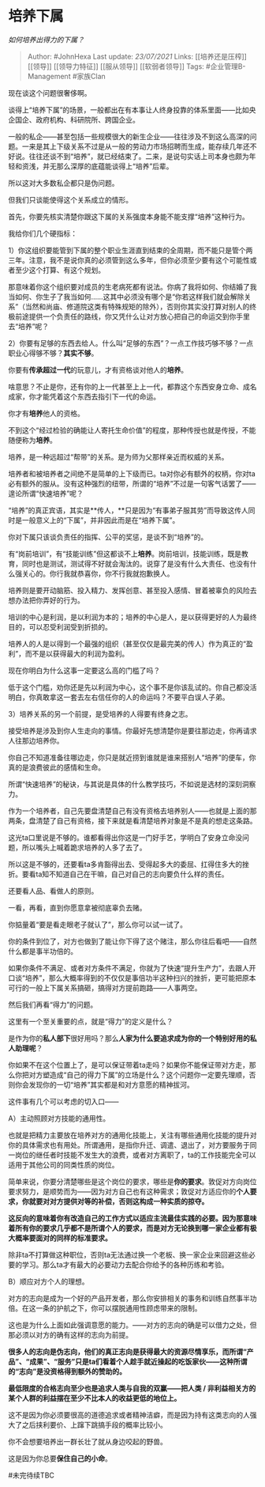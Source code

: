 # 培养下属
*如何培养出得力的下属？*

> Author: #JohnHexa
Last update: *23/07/2021* 
Links: [[培养还是压榨]] [[领导]] [[领导力特征]] [[服从领导]] [[软弱者领导]]
Tags:  #企业管理B-Management #家族Clan



现在谈这个问题很奢侈啊。

谈得上“培养下属”的场景，一般都出在有本事让人终身投靠的体系里面——比如央企国企、政府机构、科研院所、跨国企业。

一般的私企——甚至包括一些规模很大的新生企业——往往涉及不到这么高深的问题。一来是其上下级关系不过是从一般的劳动力市场招聘而生成，能存续几年还不好说。往往还谈不到“培养”，就已经结束了。二来，是说句实话上司本身也颇为年轻和资浅，并无那么深厚的底蕴能谈得上“培养”后辈。

所以这对大多数私企都只是伪问题。

但我们只谈能使得这个关系成立的情形。

首先，你要先核实清楚你跟这下属的关系强度本身能不能支撑“培养”这种行为。

我给你们几个硬指标：

1）你这组织要能管到下属的整个职业生涯直到结束的全周期，而不能只是管个两三年。注意，我不是说你真的必须管到这么多年，但你必须至少要有这个可能性或者至少这个打算、有这个规划。

那意味着你这个组织要对成员的生老病死都有说法。你病了我将如何、你结婚了我当如何、你生子了我当如何……这其中必须没有哪个是“你若这样我们就会解除关系”（当然和尚庙、修道院这类有特殊规矩的除外），否则你其实没打算对别人的终极前途提供一个负责任的路线，你又凭什么让对方放心把自己的命运交到你手里去“培养”呢？

2）你要有足够的东西去给人。什么叫“足够的东西”？一点工作技巧够不够？一点职业心得够不够？**其实不够**。

你要有**传承超过一代**的玩意儿，才有资格谈对他人的**培养**。

啥意思？不止是你，还有你的上一代甚至上上一代，都靠这个东西安身立命、成名成家，你才能凭着这个东西去指引下一代的命运。

你才有**培养**他人的资格。

不到这个“经过检验的确能让人寄托生命价值”的程度，那种传授也就是传授，不能随便称为**培养**。

培养，是一种远超过“帮带”的关系。是为师为父那样亲近而权威的关系。

培养者和被培养者之间绝不是简单的上下级而已。ta对你必有额外的权柄，你对ta必有额外的服从。没有这种强烈的纽带，所谓的“培养”不过是一句客气话罢了——遑论所谓“快速培养”呢？

“培养”的真正宾语，其实是**传人，**只是因为“有事弟子服其劳”而导致这传人同时是一般意义上的“下属”，并非因此而是在“培养下属”。

你对下属只该谈负责任的指挥、公平的奖惩，是谈不到“培养”的。

有“岗前培训”，有“技能训练”但这都谈不上**培养**。岗前培训，技能训练，既是教育，同时也是测试，测试得不好就会淘汰的。说穿了是没有什么大责任、也没有什么强关心的。你行我就恭喜你，你不行我就抱歉换人。

培养则是要开动脑筋、投入精力、发挥创意、甚至投入感情、冒着被辜负的风险去想办法把你弄好的行为。

培训的中心是利润，是以利润为本的；培养的中心是人，是以获得更好的人为最终目的，可以忍受利润受到折损的。

培养人的人是以得到一个最强的组织（甚至仅仅是最完美的传人）作为真正的“盈利”，而不是以获得最大的利润为盈利。

现在你明白为什么这事一定要这么高的门槛了吗？

低于这个门槛，劝你还是先以利润为中心，这个事不是你该乱试的。你自己都没活明白，你真敢拿这一套去左右信任你的人的命运吗？不要平白误人子弟。

3）培养关系的另一个前提，是受培养的人得要有终身之志。

接受培养是涉及到你人生走向的事情。你最好先想清楚你是要往那边走，你再请求人往那边培养你。

你自己不知道准备往哪边走，你只是就近捞到谁就是谁来搭别人“培养”的便车，你真的是浪费彼此的感情和生命。

所谓“快速培养”的秘诀，与其说是具体的什么教学技巧，不如说是选材的深刻洞察力。

作为一个培养者，自己先要盘清楚自己有没有资格去培养别人——也就是上面的那两条，盘清楚了自己有资格，接下来就是看清楚培养对象是不是真的想走这条路。

这光ta口里说是不够的。谁都看得出你这是一门好手艺，学明白了安身立命没问题，所以嘴头上喊着跪求培养的人多了去了。

所以这是不够的，还要看ta多肯豁得出去、受得起多大的委屈、扛得住多大的挫折。要看ta知不知道自己在干嘛，自己对自己的志向要负什么样的责任。

还要看人品、看做人的原则。

一看，再看，直到你愿意拿被彻底辜负去赌。

你掂量着“要是看走眼老子就认了”，那么你可以试一试了。

你的条件到位了，对方也做到了能让你下得了这个赌注，那么你往后看吧——自然什么都是事半功倍的。

如果你条件不满足、或者对方条件不满足，你就为了快速“提升生产力”，去跟人开口谈“培养”，那么大概率得到的不仅仅是事倍功半这种扫兴的挫折，更可能把原本可行的一般上下属关系搞砸，搞得对方提前跑路——人事两空。

然后我们再看“得力”的问题。

这里有一个至关重要的点，就是“得力”的定义是什么？

是作为你的**私人部下**很好用吗？那么**人家为什么要追求成为你的一个特别好用的私人助理呢**？

你如果不在这个位置上了，是可以保证带着ta走吗？如果你不能保证带对方走，那么你把对方塑造成“自己的得力下属”的立场是什么？这个问题你一定要先理顺，否则你会发现你的一切“培养”其实都是和对方意愿的精神拔河。

这件事有几个可以考虑的切入口——

A）主动照顾对方技能的通用性。

也就是把精力主要放在培养对方的通用化技能上，关注有哪些通用化技能的提升对你的具体需求也有用处。所谓通用，是指你升迁、调遣、退出了，对方要服务于同一岗位的继任者时技能不发生大的浪费，或者对方离职了，ta的工作技能完全可以适用于其他公司的同类性质的岗位。

简单来说，你要分清楚哪些是这个岗位的要求，哪些是**你的要求**。敦促对方向岗位要求努力，是顺势而为——因为对方自己也有这种需求；敦促对方适应你的**个人要求，你就要对对方提供对等的补偿，否则这构成一种实质的掠夺。**

**这反向的意味着你有改造自己的工作方式以适应主流最佳实践的必要。因为那意味着所有你的要求几乎都不是所谓个人的要求，而是对方无论换到哪一家企业都有极大概率要面对的同样的标准要求。**

除非ta不打算做这种职位，否则ta无法通过换一个老板、换一家企业来回避这些必要的学习。那么ta才有最大的必要动力去配合你给予的各种历练和考验。

B）顺应对方个人的理想。

对方的志向是成为一个好的产品开发者，那么你安排相关的事务和训练自然事半功倍。在这一条的护航之下，你可以摆脱通用性顾虑带来的限制。

这也是为什么上面如此强调意愿的能力。——对方的志向的确是可以借力之处，但那必须以对方的确有这样的志向为前提。

**很多人的志向是伪志向，他们的真正志向是获得最大的资源尽情享乐，而所谓“产品”、“成果”、“服务”只是ta们看着个人趁手就近操起的吃饭家伙——这种所谓的“志向”是没资格得到额外的赞助的。**

**最低限度的合格志向至少也是追求人类与自我的双赢——把人类 / 非利益相关方的某个人群的利益摆在至少不比本人的收益更低的地位上。**

这不是因为你必须要很高的道德追求或者精神洁癖，而是因为持有这类志向的人强大了之后挟利要价、上蹿下跳搞手段的概率比较小。

你不会想要培养出一群长壮了就从身边咬起的野兽。

这是因为你总要**保住自己的小命**。

#未完待续TBC 


